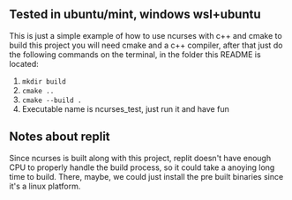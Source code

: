 ## Tested in ubuntu/mint, windows wsl+ubuntu ##

This is just a simple example of how to use ncurses with c++ and cmake
to build this project you will need cmake and a c++ compiler, after that
just do the following commands on the terminal, in the folder this README is located:

1. `mkdir build`
2. `cmake ..`
3. `cmake --build .`
4. Executable name is ncurses_test, just run it and have fun

## Notes about replit

Since ncurses is built along with this project, replit doesn't have enough CPU
to properly handle the build process, so it could take a anoying long time to build. 
There, maybe, we could just install the pre built binaries since it's a linux platform.
  

